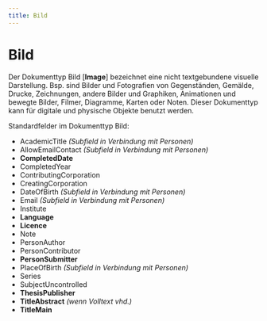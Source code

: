 ```yaml
---
title: Bild
---
```


# Bild

Der Dokumenttyp Bild [**Image**] bezeichnet eine nicht textgebundene visuelle Darstellung. Bsp. sind
Bilder und Fotografien von Gegenständen, Gemälde, Drucke, Zeichnungen, andere Bilder und
Graphiken, Animationen und bewegte Bilder, Filmer, Diagramme, Karten oder Noten. Dieser
Dokumenttyp kann für digitale und physische Objekte benutzt werden.

Standardfelder im Dokumenttyp Bild:

* AcademicTitle *(Subfield in Verbindung mit Personen)*
* AllowEmailContact *(Subfield in Verbindung mit Personen)*
* **CompletedDate**
* CompletedYear
* ContributingCorporation
* CreatingCorporation
* DateOfBirth *(Subfield in Verbindung mit Personen)*
* Email *(Subfield in Verbindung mit Personen)*
* Institute
* **Language**
* **Licence**
* Note
* PersonAuthor
* PersonContributor
* **PersonSubmitter**
* PlaceOfBirth *(Subfield in Verbindung mit Personen)*
* Series
* SubjectUncontrolled
* **ThesisPublisher**
* **TitleAbstract** *(wenn Volltext vhd.)*
* **TitleMain**
